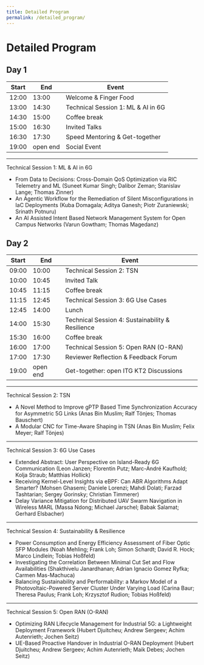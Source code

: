 ```yaml
---
title: Detailed Program
permalink: /detailed_program/
---
```


# Detailed Program

## Day 1

| Start       | End         | Event                            | 
| ----------- | ----------- | -----------------                |
| 12:00       | 13:00       | Welcome & Finger Food            |
| 13:00       | 14:30       | Technical Session 1: ML & AI in 6G           |
| 14:30       | 15:00       | Coffee break                     |
| 15:00       | 16:30       | Invited Talks                    |
| 16:30       | 17:30       | Speed Mentoring & Get-together   |
| 19:00       | open end    | Social Event                     |

***

Technical Session 1: ML & AI in 6G
- From Data to Decisions: Cross-Domain QoS Optimization via RIC Telemetry and ML (Suneet Kumar Singh; Dalibor Zeman; Stanislav Lange; Thomas Zinner)
- An Agentic Workflow for the Remediation of Silent Misconfigurations in IaC Deployments (Kuba Domagala; Aditya Ganesh; Piotr Zuraniewski; Srinath Potnuru)
- An AI Assisted Intent Based Network Management System for Open Campus Networks (Varun Gowtham; Thomas Magedanz)

## Day 2

| Start       | End         | Event                  | 
| ----------- | ----------- | -----------------      |
| 09:00       | 10:00       | Technical Session 2: TSN    |
| 10:00       | 10:45       | Invited Talk           |
| 10:45       | 11:15       | Coffee break           |
| 11:15       | 12:45       | Technical Session 3:  6G Use Cases    |
| 12:45       | 14:00       | Lunch                  |
| 14:00       | 15:30       | Technical Session 4: Sustainability & Resilience    |
| 15:30       | 16:00       | Coffee break           |
| 16:00       | 17:00       | Technical Session 5: Open RAN (O-RAN)    |
| 17:00       | 17:30       | Reviewer Reflection & Feedback Forum    |
| 19:00       | open end    | Get-together: open ITG KT2 Discussions    |

***

Technical Session 2: TSN 
- A Novel Method to Improve gPTP Based Time Synchronization Accuracy for Asymmetric 5G Links (Anas Bin Muslim; Ralf Tönjes; Thomas Bauschert)
- A Modular CNC for Time-Aware Shaping in TSN (Anas Bin Muslim; Felix Meyer; Ralf Tönjes)

***

Technical Session 3: 6G Use Cases 
- Extended Abstract: User Perspective on Island-Ready 6G Communication (Leon Janzen; Florentin Putz; Marc-André Kaufhold; Kolja Straub; Matthias Hollick)
- Receiving Kernel-Level Insights via eBPF: Can ABR Algorithms Adapt Smarter? (Mohsen Ghasemi; Daniele Lorenzi; Mahdi Dolati; Farzad Tashtarian; Sergey Gorinsky; Christian Timmerer)
- Delay Variance Mitigation for Distributed UAV Swarm Navigation in Wireless MARL (Massa Ndong; Michael Jarschel; Babak Salamat; Gerhard Elsbacher)

***

Technical Session 4: Sustainability & Resilience
- Power Consumption and Energy Efficiency Assessment of Fiber Optic SFP Modules (Noah Mehling; Frank Loh; Simon Schardt; David R. Hock; Marco Lindlein; Tobias Hoßfeld)
- Investigating the Correlation Between Minimal Cut Set and Flow Availabilities (Shakthivelu Janardhanan; Adrian Ignacio Gomez Ryfka; Carmen Mas-Machuca)
- Balancing Sustainability and Performability: a Markov Model of a Photovoltaic-Powered Server Cluster Under Varying Load (Carina Baur; Theresa Paulus; Frank Loh; Krzysztof Rudion; Tobias Hoßfeld)

***

Technical Session 5: Open RAN (O-RAN)
- Optimizing RAN Lifecycle Management for Industrial 5G: a Lightweight Deployment Framework (Hubert Djuitcheu; Andrew Sergeev; Achim Autenrieth; Jochen Seitz)
- UE-Based Proactive Handover in Industrial O-RAN Deployment (Hubert Djuitcheu; Andrew Sergeev; Achim Autenrieth; Maik Debes; Jochen Seitz)

